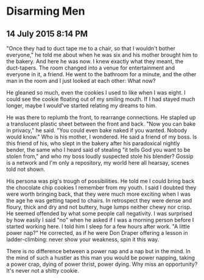 # Disarming Men
## 14 July 2015 8:14 PM


"Once they had to duct tape me to a chair, so that I wouldn't bother everyone," he told me about when he was six and his mother brought him to the bakery. And here he was now. I knew exactly what they meant, the duct-tapers. The room changed into a venue for entertainment and everyone in it, a friend. He went to the bathroom for a minute, and the other man in the room and I just looked at each other: What now?

He gleaned so much, even the cookies I used to like when I was eight. I could see the cookie floating out of my smiling mouth. If I had stayed much longer, maybe I would've started relating my dreams to him.

He was there to replumb the front, to rearrange connections. He stapled up a translucent plastic sheet between the front and back. "Now you can bake in privacy," he said. "You could even bake naked if you wanted. Nobody would know." Who is his mother, I wondered. He said a friend of my boss. Is this friend of his, who slept in the bakery after his paradoxical nightly bender, the same who I heard said of stealing "it tells God you want to be stolen from," and who my boss loudly suspected stole his blender? Gossip is a network and I'm only a repository, my world here all hearsay, scenes told not shown.

His persona was pig's trough of possibilities. He told me I could bring back the chocolate chip cookies I remember from my youth. I said I doubted they were worth bringing back, that they were much more exciting when I was the age he was getting taped to chairs. In retrospect they were dense and floury, thick and dry and not buttery, huge lumps neither chewy nor crisp. He seemed offended by what some people call negativity. I was surprised by how easily I said "no" when he asked if I was a morning person before I started working here. I told him I sleep for a few hours after work. "A little power nap?" He corrected, as if he were Don Draper offering a lesson in ladder-climbing: never show your weakness, spin it this way.

There is no difference between a power nap and a nap but in the mind. In the mind of such a hustler as this man you would be power napping, taking a power crap, dying of power thrist, power dying. Why miss an opportunity? It's never not a shitty cookie.
